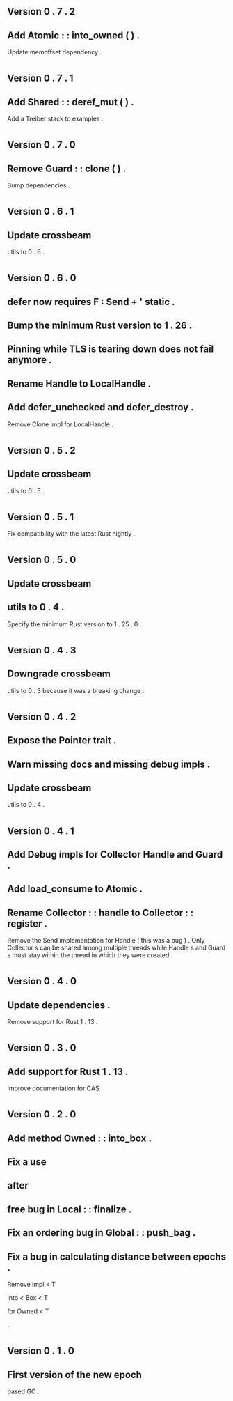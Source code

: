 #
Version
0
.
7
.
2
-
Add
Atomic
:
:
into_owned
(
)
.
-
Update
memoffset
dependency
.
#
Version
0
.
7
.
1
-
Add
Shared
:
:
deref_mut
(
)
.
-
Add
a
Treiber
stack
to
examples
.
#
Version
0
.
7
.
0
-
Remove
Guard
:
:
clone
(
)
.
-
Bump
dependencies
.
#
Version
0
.
6
.
1
-
Update
crossbeam
-
utils
to
0
.
6
.
#
Version
0
.
6
.
0
-
defer
now
requires
F
:
Send
+
'
static
.
-
Bump
the
minimum
Rust
version
to
1
.
26
.
-
Pinning
while
TLS
is
tearing
down
does
not
fail
anymore
.
-
Rename
Handle
to
LocalHandle
.
-
Add
defer_unchecked
and
defer_destroy
.
-
Remove
Clone
impl
for
LocalHandle
.
#
Version
0
.
5
.
2
-
Update
crossbeam
-
utils
to
0
.
5
.
#
Version
0
.
5
.
1
-
Fix
compatibility
with
the
latest
Rust
nightly
.
#
Version
0
.
5
.
0
-
Update
crossbeam
-
utils
to
0
.
4
.
-
Specify
the
minimum
Rust
version
to
1
.
25
.
0
.
#
Version
0
.
4
.
3
-
Downgrade
crossbeam
-
utils
to
0
.
3
because
it
was
a
breaking
change
.
#
Version
0
.
4
.
2
-
Expose
the
Pointer
trait
.
-
Warn
missing
docs
and
missing
debug
impls
.
-
Update
crossbeam
-
utils
to
0
.
4
.
#
Version
0
.
4
.
1
-
Add
Debug
impls
for
Collector
Handle
and
Guard
.
-
Add
load_consume
to
Atomic
.
-
Rename
Collector
:
:
handle
to
Collector
:
:
register
.
-
Remove
the
Send
implementation
for
Handle
(
this
was
a
bug
)
.
Only
Collector
s
can
be
shared
among
multiple
threads
while
Handle
s
and
Guard
s
must
stay
within
the
thread
in
which
they
were
created
.
#
Version
0
.
4
.
0
-
Update
dependencies
.
-
Remove
support
for
Rust
1
.
13
.
#
Version
0
.
3
.
0
-
Add
support
for
Rust
1
.
13
.
-
Improve
documentation
for
CAS
.
#
Version
0
.
2
.
0
-
Add
method
Owned
:
:
into_box
.
-
Fix
a
use
-
after
-
free
bug
in
Local
:
:
finalize
.
-
Fix
an
ordering
bug
in
Global
:
:
push_bag
.
-
Fix
a
bug
in
calculating
distance
between
epochs
.
-
Remove
impl
<
T
>
Into
<
Box
<
T
>
>
for
Owned
<
T
>
.
#
Version
0
.
1
.
0
-
First
version
of
the
new
epoch
-
based
GC
.
